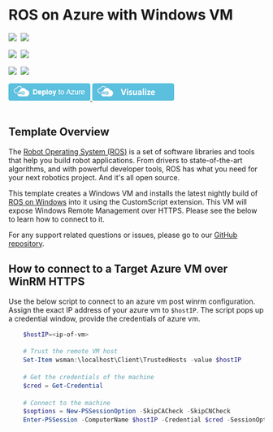# ROS on Azure with Windows VM

<IMG SRC="https://azurequickstartsservice.blob.core.windows.net/badges/ros-vm-windows/PublicLastTestDate.svg" />&nbsp;
<IMG SRC="https://azurequickstartsservice.blob.core.windows.net/badges/ros-vm-windows/PublicDeployment.svg" />&nbsp;

<IMG SRC="https://azurequickstartsservice.blob.core.windows.net/badges/ros-vm-windows/FairfaxLastTestDate.svg" />&nbsp;
<IMG SRC="https://azurequickstartsservice.blob.core.windows.net/badges/ros-vm-windows/FairfaxDeployment.svg" />&nbsp;

<IMG SRC="https://azurequickstartsservice.blob.core.windows.net/badges/ros-vm-windows/BestPracticeResult.svg" />&nbsp;
<IMG SRC="https://azurequickstartsservice.blob.core.windows.net/badges/ros-vm-windows/CredScanResult.svg" />&nbsp;

<a href="https://portal.azure.com/#create/Microsoft.Template/uri/https%3A%2F%2Fraw.githubusercontent.com%2FAzure%2Fazure-quickstart-templates%2Fmaster%2Fros-vm-windows%2Fazuredeploy.json" target="_blank">
<img src="https://raw.githubusercontent.com/Azure/azure-quickstart-templates/master/1-CONTRIBUTION-GUIDE/images/deploytoazure.png"/>
</a>
<a href="http://armviz.io/#/?load=https://portal.azure.com/#create/Microsoft.Template/uri/https%3A%2F%2Fraw.githubusercontent.com%2FAzure%2Fazure-quickstart-templates%2Fmaster%2Fros-vm-windows%2Fazuredeploy.json" target="_blank">
<img src="https://raw.githubusercontent.com/Azure/azure-quickstart-templates/master/1-CONTRIBUTION-GUIDE/images/visualizebutton.png"/>
</a> 
<br> <br>

## Template Overview

The [Robot Operating System (ROS)](https://www.ros.org/) is a set of software libraries and tools that help you build robot applications.
From drivers to state-of-the-art algorithms, and with powerful developer tools, ROS has what you need for your next robotics project.
And it's all open source.

This template creates a Windows VM and installs the latest nightly build of [ROS on Windows](https://aka.ms/ros) into it using the CustomScript extension.
This VM will expose Windows Remote Management over HTTPS.
Please see the below to learn how to connect to it.

For any support related questions or issues, please go to our [GitHub repository](https://github.com/ms-iot/ROSOnWindows).

## How to connect to a Target Azure VM over WinRM HTTPS

Use the below script to connect to an azure vm post winrm configuration. Assign the exact IP address of your azure vm to `$hostIP`.
The script pops up a credential window, provide the credentials of azure vm.

```powershell
    $hostIP=<ip-of-vm>

    # Trust the remote VM host
    Set-Item wsman:\localhost\Client\TrustedHosts -value $hostIP

    # Get the credentials of the machine
    $cred = Get-Credential

    # Connect to the machine
    $soptions = New-PSSessionOption -SkipCACheck -SkipCNCheck
    Enter-PSSession -ComputerName $hostIP -Credential $cred -SessionOption $soptions -UseSSL
```


